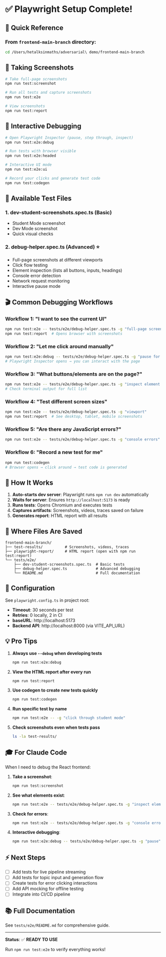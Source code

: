 # ✅ Playwright Setup Complete!

## 🎯 Quick Reference

### From `frontend-main-branch` directory:

```bash
cd /Users/hetalksinmaths/adversarial\ demo/frontend-main-branch
```

## 📸 Taking Screenshots

```bash
# Take full-page screenshots
npm run test:screenshot

# Run all tests and capture screenshots
npm run test:e2e

# View screenshots
npm run test:report
```

## 🐛 Interactive Debugging

```bash
# Open Playwright Inspector (pause, step through, inspect)
npm run test:e2e:debug

# Run tests with browser visible
npm run test:e2e:headed

# Interactive UI mode
npm run test:e2e:ui

# Record your clicks and generate test code
npm run test:codegen
```

## 📝 Available Test Files

### 1. **dev-student-screenshots.spec.ts** (Basic)
- Student Mode screenshot
- Dev Mode screenshot
- Quick visual checks

### 2. **debug-helper.spec.ts** (Advanced) ⭐
- Full-page screenshots at different viewports
- Click flow testing
- Element inspection (lists all buttons, inputs, headings)
- Console error detection
- Network request monitoring
- Interactive pause mode

## 🎬 Common Debugging Workflows

### Workflow 1: "I want to see the current UI"
```bash
npm run test:e2e -- tests/e2e/debug-helper.spec.ts -g "full-page screenshot"
npm run test:report  # Opens browser with screenshots
```

### Workflow 2: "Let me click around manually"
```bash
npm run test:e2e:debug -- tests/e2e/debug-helper.spec.ts -g "pause for manual"
# Playwright Inspector opens → you can interact with the page
```

### Workflow 3: "What buttons/elements are on the page?"
```bash
npm run test:e2e -- tests/e2e/debug-helper.spec.ts -g "inspect element locators"
# Check terminal output for full list
```

### Workflow 4: "Test different screen sizes"
```bash
npm run test:e2e -- tests/e2e/debug-helper.spec.ts -g "viewport"
npm run test:report  # See desktop, tablet, mobile screenshots
```

### Workflow 5: "Are there any JavaScript errors?"
```bash
npm run test:e2e -- tests/e2e/debug-helper.spec.ts -g "console errors"
```

### Workflow 6: "Record a new test for me"
```bash
npm run test:codegen
# Browser opens → click around → test code is generated
```

## 🚀 How It Works

1. **Auto-starts dev server**: Playwright runs `npm run dev` automatically
2. **Waits for server**: Ensures `http://localhost:5173` is ready
3. **Runs tests**: Opens Chromium and executes tests
4. **Captures artifacts**: Screenshots, videos, traces saved on failure
5. **Generates report**: HTML report with all results

## 📁 Where Files Are Saved

```
frontend-main-branch/
├── test-results/          # Screenshots, videos, traces
├── playwright-report/     # HTML report (open with npm run test:report)
└── tests/e2e/
    ├── dev-student-screenshots.spec.ts  # Basic tests
    ├── debug-helper.spec.ts             # Advanced debugging
    └── README.md                        # Full documentation
```

## 🔧 Configuration

See `playwright.config.ts` in project root:
- **Timeout**: 30 seconds per test
- **Retries**: 0 locally, 2 in CI
- **baseURL**: http://localhost:5173
- **Backend API**: http://localhost:8000 (via VITE_API_URL)

## 💡 Pro Tips

1. **Always use `--debug` when developing tests**
   ```bash
   npm run test:e2e:debug
   ```

2. **View the HTML report after every run**
   ```bash
   npm run test:report
   ```

3. **Use codegen to create new tests quickly**
   ```bash
   npm run test:codegen
   ```

4. **Run specific test by name**
   ```bash
   npm run test:e2e -- -g "click through student mode"
   ```

5. **Check screenshots even when tests pass**
   ```bash
   ls -la test-results/
   ```

## 🎓 For Claude Code

When I need to debug the React frontend:

1. **Take a screenshot**:
   ```bash
   npm run test:screenshot
   ```

2. **See what elements exist**:
   ```bash
   npm run test:e2e -- tests/e2e/debug-helper.spec.ts -g "inspect element"
   ```

3. **Check for errors**:
   ```bash
   npm run test:e2e -- tests/e2e/debug-helper.spec.ts -g "console errors"
   ```

4. **Interactive debugging**:
   ```bash
   npm run test:e2e:debug -- tests/e2e/debug-helper.spec.ts -g "pause"
   ```

## ⚡ Next Steps

- [ ] Add tests for live pipeline streaming
- [ ] Add tests for topic input and generation flow
- [ ] Create tests for error clicking interactions
- [ ] Add API mocking for offline testing
- [ ] Integrate into CI/CD pipeline

## 📚 Full Documentation

See `tests/e2e/README.md` for comprehensive guide.

---

**Status**: ✅ **READY TO USE**

Run `npm run test:e2e` to verify everything works!
